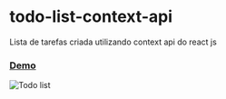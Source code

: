 # todo-list-context-api
Lista de tarefas criada utilizando context api do react js

### [Demo](https://marina-santana.github.io/todo-list-context-api/)

![Todo list](https://github.com/marina-santana/todo-list-context-api/blob/main/foto.png "Todo list")
